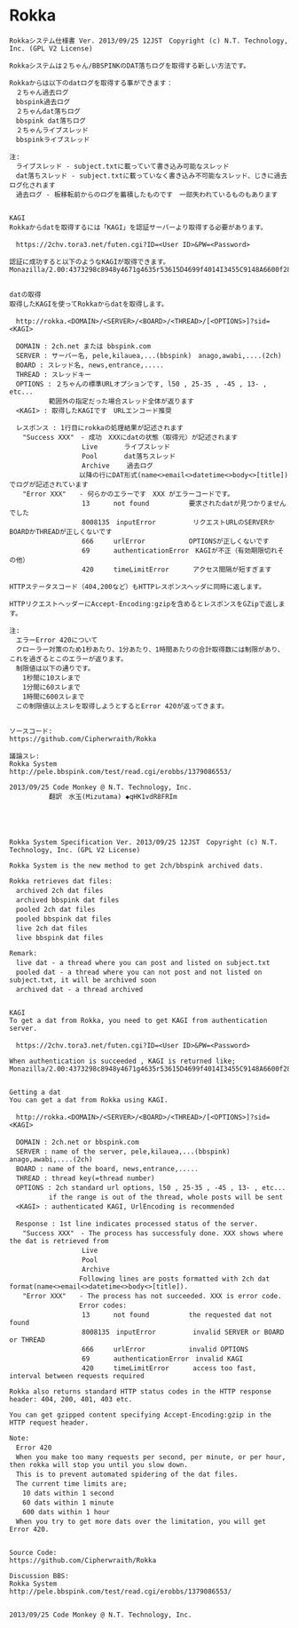 Rokka
=====


    Rokkaシステム仕様書 Ver. 2013/09/25 12JST　Copyright (c) N.T. Technology, Inc. (GPL V2 License)
     
    Rokkaシステムは２ちゃん/BBSPINKのDAT落ちログを取得する新しい方法です。
     
    Rokkaからは以下のdatログを取得する事ができます：
    　２ちゃん過去ログ
    　bbspink過去ログ
    　２ちゃんdat落ちログ
    　bbspink dat落ちログ
    　２ちゃんライブスレッド
    　bbspinkライブスレッド
     
    注:
    　ライブスレッド - subject.txtに載っていて書き込み可能なスレッド
    　dat落ちスレッド - subject.txtに載っていなく書き込み不可能なスレッド、じきに過去ログ化されます
    　過去ログ - 板移転前からのログを蓄積したものです　一部失われているものもあります
     
     
    KAGI
    Rokkaからdatを取得するには「KAGI」を認証サーバーより取得する必要があります。
     
    　https://2chv.tora3.net/futen.cgi?ID=<User ID>&PW=<Password>
     
    認証に成功すると以下のようなKAGIが取得できます。
    Monazilla/2.00:4373298c8948y4671g4635r53615D4699f4014I3455C9148A6600f2811s45242k42852u6725y95346g6820L6383H0297o62124l2450n64672G6826N2472L7957N2508x9686O8904U4108793x6855v1216b1499s6811a2729r
     
     
    datの取得
    取得したKAGIを使ってRokkaからdatを取得します。
     
    　http://rokka.<DOMAIN>/<SERVER>/<BOARD>/<THREAD>/[<OPTIONS>]?sid=<KAGI>
     
    　DOMAIN : 2ch.net または bbspink.com
    　SERVER : サーバー名, pele,kilauea,...(bbspink)　anago,awabi,....(2ch)
    　BOARD : スレッド名, news,entrance,.....
    　THREAD : スレッドキー
    　OPTIONS : ２ちゃんの標準URLオプションです, l50 , 25-35 , -45 , 13- , etc...
    　　　　　　範囲外の指定だった場合スレッド全体が返ります
    　<KAGI> : 取得したKAGIです　URLエンコード推奨
     
    　レスポンス : 1行目にrokkaの処理結果が記述されます
    　　"Success XXX"　- 成功　XXXにdatの状態（取得元）が記述されます
    　　　　　　　　　　　Live　　　　ライブスレッド
    　　　　　　　　　　　Pool　　　　dat落ちスレッド
    　　　　　　　　　　　Archive 　　過去ログ
    　　　　　　　　　　 以降の行にDAT形式(name<>email<>datetime<>body<>[title])でログが記述されています
    　　"Error XXX"　　- 何らかのエラーです　XXX がエラーコードです。
    　　　　　　　　　　　13 　　　not found　　　　　　要求されたdatが見つかりませんでした
    　　　　　　　　　　　8008135　inputError 　　　　　リクエストURLのSERVERかBOARDかTHREADが正しくないです
    　　　　　　　　　　　666　　　urlError 　　　　　　OPTIONSが正しくないです
    　　　　　　　　　　　69 　　　authenticationError　KAGIが不正（有効期限切れその他）
    　　　　　　　　　　　420　　　timeLimitError 　　　アクセス間隔が短すぎます
     
    HTTPステータスコード（404,200など）もHTTPレスポンスヘッダに同時に返します。
     
    HTTPリクエストヘッダーにAccept-Encoding:gzipを含めるとレスポンスをGZipで返します。
     
    注:
    　エラーError 420について
    　クローラー対策のため1秒あたり、1分あたり、1時間あたりの合計取得数には制限があり、これを過ぎるとこのエラーが返ります。
    　制限値は以下の通りです。
    　　1秒間に10スレまで
    　　1分間に60スレまで
    　　1時間に600スレまで
    　この制限値以上スレを取得しようとするとError 420が返ってきます。
     
     
    ソースコード:
    https://github.com/Cipherwraith/Rokka
     
    議論スレ:
    Rokka System
    http://pele.bbspink.com/test/read.cgi/erobbs/1379086553/
     
    2013/09/25 Code Monkey @ N.T. Technology, Inc.
    　　　　　　翻訳　水玉(Mizutama) ◆qHK1vdR8FRIm
    　　　　　　
    　　　　　　
    　　　　　　	

    Rokka System Specification Ver. 2013/09/25 12JST　Copyright (c) N.T. Technology, Inc. (GPL V2 License)
     
    Rokka System is the new method to get 2ch/bbspink archived dats.
     
    Rokka retrieves dat files:
    　archived 2ch dat files
    　archived bbspink dat files
    　pooled 2ch dat files
    　pooled bbspink dat files
    　live 2ch dat files
    　live bbspink dat files
     
    Remark:
    　live dat - a thread where you can post and listed on subject.txt
    　pooled dat - a thread where you can not post and not listed on subject.txt, it will be archived soon
    　archived dat - a thread archived
     
     
    KAGI
    To get a dat from Rokka, you need to get KAGI from authentication server.
     
    　https://2chv.tora3.net/futen.cgi?ID=<User ID>&PW=<Password>
     
    When authentication is succeeded , KAGI is returned like;
    Monazilla/2.00:4373298c8948y4671g4635r53615D4699f4014I3455C9148A6600f2811s45242k42852u6725y95346g6820L6383H0297o62124l2450n64672G6826N2472L7957N2508x9686O8904U4108793x6855v1216b1499s6811a2729r
     
     
    Getting a dat
    You can get a dat from Rokka using KAGI.
     
    　http://rokka.<DOMAIN>/<SERVER>/<BOARD>/<THREAD>/[<OPTIONS>]?sid=<KAGI>
     
    　DOMAIN : 2ch.net or bbspink.com
    　SERVER : name of the server, pele,kilauea,...(bbspink)　anago,awabi,....(2ch)
    　BOARD : name of the board, news,entrance,.....
    　THREAD : thread key(=thread number)
    　OPTIONS : 2ch standard url options, l50 , 25-35 , -45 , 13- , etc...
    　　　　　　if the range is out of the thread, whole posts will be sent
    　<KAGI> : authenticated KAGI, UrlEncoding is recommended
     
    　Response : 1st line indicates processed status of the server.
    　　"Success XXX"　- The process has successfuly done. XXX shows where the dat is retrieved from
    　　　　　　　　　　　Live　　　　
    　　　　　　　　　　　Pool　　　　
    　　　　　　　　　　　Archive 　　
    　　　　　　　　　　 Following lines are posts formatted with 2ch dat format(name<>email<>datetime<>body<>[title]).
    　　"Error XXX"　　- The process has not succeeded. XXX is error code.
    　　　　　　　　　　 Error codes:  
    　　　　　　　　　　　13 　　　not found　　　　　　the requested dat not found
    　　　　　　　　　　　8008135　inputError 　　　　　invalid SERVER or BOARD or THREAD
    　　　　　　　　　　　666　　　urlError 　　　　　　invalid OPTIONS
    　　　　　　　　　　　69 　　　authenticationError　invalid KAGI
    　　　　　　　　　　　420　　　timeLimitError 　　　access too fast, interval between requests required
     
    Rokka also returns standard HTTP status codes in the HTTP response header: 404, 200, 401, 403 etc.
     
    You can get gzipped content specifying Accept-Encoding:gzip in the HTTP request header.
     
    Note:
    　Error 420
    　When you make too many requests per second, per minute, or per hour, then rokka will stop you until you slow down.
    　This is to prevent automated spidering of the dat files.
    　The current time limits are;
    　　10 dats within 1 second
    　　60 dats within 1 minute
    　　600 dats within 1 hour
    　When you try to get more dats over the limitation, you will get Error 420.
     
     
    Source Code:
    https://github.com/Cipherwraith/Rokka
     
    Discussion BBS:
    Rokka System
    http://pele.bbspink.com/test/read.cgi/erobbs/1379086553/
     
     
    2013/09/25 Code Monkey @ N.T. Technology, Inc.
     
     
     


